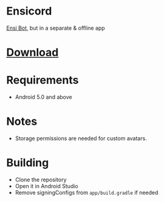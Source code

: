 # Ensicord
<a href="https://aliernfrog.github.io/ensibot">Ensi Bot</a>, but in a separate & offline app

# <a href="https://github.com/aliernfrog/ensicord/releases">Download</a>

# Requirements
- Android 5.0 and above

# Notes
- Storage permissions are needed for custom avatars.

# Building
- Clone the repository
- Open it in Android Studio
- Remove signingConfigs from `app/build.gradle` if needed
